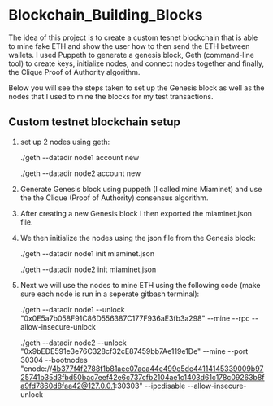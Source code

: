 # Blockchain_Building_Blocks

The idea of this project is to create a custom tesnet blockchain that is able to mine fake ETH and show the user how to then send the ETH between wallets. I used Puppeth to generate a genesis block, Geth (command-line tool) to create keys, initialize nodes, and connect nodes together and finally, the Clique Proof of Authority algorithm.

Below you will see the steps taken to set up the Genesis block as well as the nodes that I used to mine the blocks for my test transactions. 

## Custom testnet blockchain setup 

1) set up 2 nodes using geth: 

    ./geth --datadir node1 account new

    ./geth --datadir node2 account new

2) Generate Genesis block using puppeth (I called mine Miaminet) and use the the Clique (Proof of Authority) consensus algorithm. 


3) After creating a new Genesis block I then exported the miaminet.json file.

4) We then initialize the nodes using the json file from the Genesis block: 

    ./geth --datadir node1 init miaminet.json

    ./geth --datadir node2 init miaminet.json

5) Next we will use the nodes to mine ETH using the following code (make sure each node is run in a seperate gitbash terminal): 

    ./geth --datadir node1 --unlock "0x0E5a7b058F91C86D556387C177F936aE3fb3a298" --mine --rpc --allow-insecure-unlock

    ./geth --datadir node2 --unlock "0x9bEDE591e3e76C328cf32cE87459bb7Ae119e1De" --mine --port 30304 --bootnodes "enode://4b377f4f2788f1b81aee07aea44e499e5de44114145339009b9725741b35d3fbd50bac7eef42e6c737cfb2104ae1c1403d61c178c09263b8fa9fd7860d8faa42@127.0.0.1:30303" --ipcdisable --allow-insecure-unlock